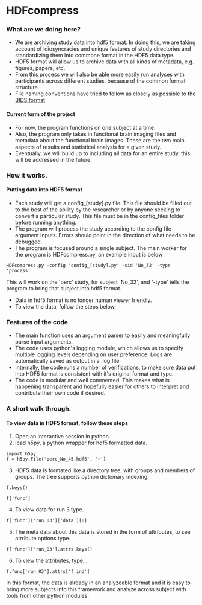 # HDFcompress

### What are we doing here?
- We are archiving study data into hdf5 format. In doing this, we are taking account of idiosyncracies and unique features of study directories and standardizing them into commone format in the HDF5 data type.
- HDF5 format will allow us to archive data with all kinds of metadata, e.g. figures, papers, etc.
- From this process we will also be able more easily run analyses with participants across different studies, because of the common format structure.
- File naming conventions have tried to follow as closely as possible to the [BIDS format](http://bids.neuroimaging.io/)

#### Current form of the project
- For now, the program functions on one subject at a time.
- Also, the program only takes in functional brain imaging files and metadata about the functional brain images. These are the two main aspects of results and statistical analysis for a given study.
- Eventually, we will build up to including all data for an entire study, this will be addressed in the future.

### How it works.

#### Putting data into HDF5 format
- Each study will get a config_[study].py file. This file should be filled out to the best of the ability by the researcher or by anyone seeking to convert a particular study. This file must be in the config_files folder before running anything.
- The program will process the study according to the config file argument inputs. Errors should point in the direction of what needs to be debugged. 
- The program is focused around a single subject. 
The main worker for the program is HDFcompress.py, an example input is below 
```
HDFcompress.py -config 'config_[study].py' -sid 'No_32' -type 'process'
```
This will work on the 'perc' study, for subject 'No_32', and '-type' tells the program to bring that subject into hdf5 format.
- Data in hdf5 format is no longer human viewer friendly. 
- To view the data, follow the steps below.

### Features of the code.
- The main function uses an argument parser to easily and meaningfully parse input arguments. 
- The code uses python's logging module, which allows us to specify multiple logging levels depending on user preference. Logs are automatically saved as output in a .log file 
- Internally, the code runs a number of verifications, to make sure data put into HDF5 format is consistent with it's original format and type.
- The code is modular and well commented. This makes what is happening transparent and hopefully easier for others to interpret and contribute their own code if desired. 

### A short walk through.
#### To view data in HDF5 format, follow these steps
1. Open an interactive session in python.
2. load h5py, a python wrapper for hdf5 formatted data.
```
import h5py
f = h5py.File('perc_No_45.hdf5', 'r')
```
3. HDF5 data is formated like a directory tree, with groups and members of groups. The tree supports python dictionary indexing.
```
f.keys()

f['func']
```
4. To view data for run 3 type.
```
f['func']['run_03']['data'][0]
```
5. The meta data about this data is stored in the form of attributes, to see atrribute options type.
```
f['func']['run_03'].attrs.keys()
```
6. To view the attributes, type...
```
f.func['run_03'].attrs['f_ind']
```

In this format, the data is already in an analyzeable format and it is easy to bring more subjects into this framework and analyze across subject with tools from other python modules.
